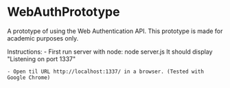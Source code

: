 ﻿# WebAuthPrototype

A prototype of using the Web Authentication API.
This prototype is made for academic purposes only.

Instructions:
	- First run server with node:
      node server.js
	  It should display "Listening on port 1337"
	  
	- Open til URL http://localhost:1337/ in a browser. (Tested with Google Chrome)

